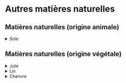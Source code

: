 # Autres matières naturelles

## Matières naturelles (origine animale)

<details>

<summary>Soie</summary>

**Principales étapes de production**

Les filaments de soie sont issus de cocons produits par les chenilles (ver à soie).&#x20;

Les principales étapes de production sont :&#x20;

1. la sériciculture,\
   (production et éclosion des oeufs => développement du ver qui dévore des feuilles de mûrier et créent leur cocon => décoconnage 8 à 10 jours après la fabrication du cocon afin d'empêcher les chrysalides de se transformer en papillon et donc de percer le cocon en brisant le fil)
2. l'étouffage.\
   (les cocons sout étouffés dans des étuves puis trempés dans de l'eau bouillante afin de récuper le fil de soie)

**Procédé Ecoinvent** \
C_ocoon production, silkworm rearing, RoW_

</details>

## Matières naturelles (origine végétale)

<details>

<summary>Jute</summary>

Le jute est la seconde plante la plus cultivée après le coton. L'Inde et le Bangladesh constituent les deux principaux pays producteurs (90% de la production mondiale).&#x20;

**Principales étapes de production**

1. Culture et récolte de la plante (Corchorus capsularis)
2. Rouissage dans l'eau,\
   (consiste à isoler les fibres en séparent l'écorce filamenteuse de la tige / se fait chimiquement ou naturellement).&#x20;
3. Ecorçage / Teillage.\
   (consiste à extraire les fibres se trouvant dans l'enveloppe de la tige en battant les bottes afin de rompre l'écorce)

**Procédé Ecoinvent**&#x20;

Jute production, rainfed, RoW

</details>

<details>

<summary>Lin </summary>

**Principales étapes de production**

1. Culture et récolte du lin,\
   (semis au printemps puis floraison en juin => arrachage en juillet)
2. Rouissage,\
   (août-septembre; peut durer entre 2 semaines et 3 mois selon les conditions climatiques / consiste à laisser le lin au sol afin de permettre la dissociation des parties fibreuses de la plante grâce à l'alternance de pluie et soleil)
3. Teillage.\
   (consiste à extraire les fibres se trouvant dans l'enveloppe de la tige en battant les plantes)

**Procédé Ecoinvent**&#x20;

fibre production, flax, retting_, RoW_

</details>

<details>

<summary>Chanvre</summary>

**Principales étapes de production**

1. Culture et récolte du chanvre,
2. Rouissage,\
   (consiste à laisser le chanvre au sol afin de permettre la dissociation des parties fibreuses de la plante grâce à l'alternance de pluie et soleil)
3. Teillage.\
   (consiste à extraire les fibres situées à l'extérieur de la tige de la chènevotte - la pulpe à l'intérieur de la tige -)

**Procédé Ecoinvent**&#x20;

sunn hemp production, RoW

:warning: Les étapes de Rouissage et Teillage ne sont pas inclues dans le procédé Ecoinvent.

</details>
